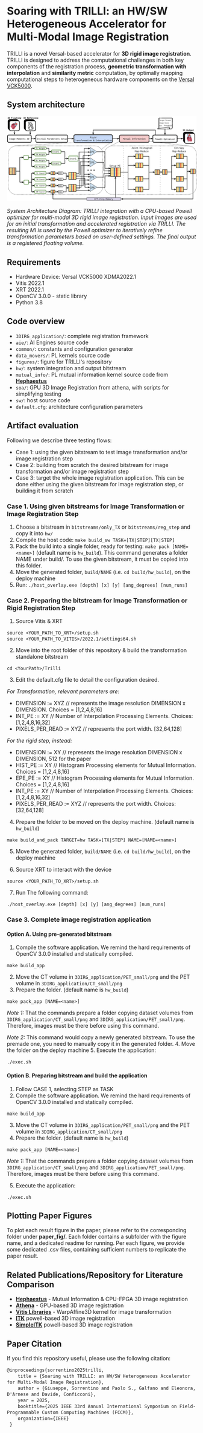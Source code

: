 # Soaring with TRILLI: an HW/SW Heterogeneous Accelerator for Multi-Modal Image Registration

TRILLI is a novel Versal-based accelerator for **3D rigid image registration**.
TRILLI is designed to address the computational challenges in both key components of the registration process, **geometric transformation with interpolation** and **similarity metric** computation, by optimally mapping computational steps to heterogeneous hardware components on the [Versal VCK5000](https://japan.xilinx.com/content/dam/xilinx/publications/product-briefs/amd-xilinx-vck5000-product-brief.pdf).

## System architecture
![System Architecture](./figures/architecture_diagram.png)

*System Architecture Diagram: TRILLI integration with a CPU-based Powell optimizer for multi-modal 3D rigid image registration. Input images are used for an initial transformation and accelerated registration via TRILLI. The resulting MI is used by the Powell optimizer
to iteratively refine transformation parameters based on user-defined settings. The final output is a registered floating volume.*

## Requirements
- Hardware Device: Versal VCK5000 XDMA2022.1
- Vitis 2022.1 
- XRT 2022.1
- OpenCV 3.0.0 - static library
- Python 3.8

## Code overview
- `3DIRG_application/`: complete registration framework
- `aie/`: AI Engines source code
- `common/`: constants and configuration generator
- `data_movers/`: PL kernels source code
- `figures/`: figure for TRILLI's repository
- `hw/`: system integration and output bitstream
- `mutual_info/`: PL mutual information kernel source code from **[Hephaestus](https://dl.acm.org/doi/10.1145/3607928)**
- `soa/`: GPU 3D Image Registration from athena, with scripts for simplifying testing
- `sw/`: host source code
- `default.cfg`: architecture configuration parameters

## Artifact evaluation
Following we describe three testing flows: 

- Case 1: using the given bitstream to test image transformation and/or image registration step
- Case 2: building from scratch the desired bitstream for image transformation and/or image registration step
- Case 3: target the whole image registration application. This can be done either using the given bitstream for image registration step, or building it from scratch

### Case 1. Using given bitstreams for Image Transformation or Image Registration Step
1. Choose a bitstream in `bitstreams/only_TX` or `bitstreams/reg_step` and copy it into `hw/`
2. Compile the host code: `make build_sw TASK=[TX|STEP][TX|STEP]`
3. Pack the build into a single folder, ready for testing: `make pack [NAME=<name>]` (default name is `hw_build`). This command generates a folder NAME under build/. To use the given bitstream, it must be copied into this folder.
4. Move the generated folder, `build/NAME` (i.e. `cd build/hw_build`), on the deploy machine
5. Run: `./host_overlay.exe [depth] [x] [y] [ang_degrees] [num_runs]`

### Case 2. Preparing the bitstream for Image Transformation or Rigid Registration Step

1. Source Vitis & XRT
```
source <YOUR_PATH_TO_XRT>/setup.sh
source <YOUR_PATH_TO_VITIS>/2022.1/settings64.sh
```
2. Move into the root folder of this repository & build the transformation standalone bitstream
```
cd <YourPath>/Trilli
```
3. Edit the default.cfg file to detail the configuration desired. 

*For Transformation, relevant parameters are:*
 - DIMENSION := XYZ // represents the image resolution DIMENSION x DIMENSION. Choices = [1,2,4,8,16]
 - INT_PE := XY // Number of Interpolation Processing Elements. Choices: [1,2,4,8,16,32]
 - PIXELS_PER_READ := XYZ // represents the port width. [32,64,128]

*For the rigid step, instead:*
 - DIMENSION := XY // represents the image resolution DIMENSION x DIMENSION, 512 for the paper
 - HIST_PE := XY // Histogram Processing elements for Mutual Information. Choices = [1,2,4,8,16]
 - EPE_PE := XY // Histogram Processing elements for Mutual Information. Choices = [1,2,4,8,16]
 - INT_PE := XY // Number of Interpolation Processing Elements. Choices: [1,2,4,8,16,32]
 - PIXELS_PER_READ := XYZ // represents the port width. Choices: [32,64,128]

4. Prepare the folder to be moved on the deploy machine. (default name is `hw_build`)
```
make build_and_pack TARGET=hw TASK=[TX|STEP] NAME=[NAME=<name>]
```
5. Move the generated folder, `build/NAME` (i.e. `cd build/hw_build`), on the deploy machine

6. Source XRT to interact with the device
```
source <YOUR_PATH_TO_XRT>/setup.sh
```
7. Run The following command:
```
./host_overlay.exe [depth] [x] [y] [ang_degrees] [num_runs]
```

### Case 3. Complete image registration application 
#### Option A. Using pre-generated bitstream

1. Compile the software application. We remind the hard requirements of OpenCV 3.0.0 installed and statically compiled.
```
make build_app
```
2. Move the CT volume in `3DIRG_application/PET_small/png` and the PET volume in `3DIRG_application/CT_small/png`
3. Prepare the folder. (default name is `hw_build`)
```
make pack_app [NAME=<name>]
```
*Note 1:* That the commands prepare a folder copying dataset volumes from `3DIRG_application/CT_small/png` and `3DIRG_application/PET_small/png`. Therefore, images must be there before using this command. 

*Note 2:* This command would copy a newly generated bitstream. To use the premade one, you need to manually copy it in the generated folder.
4. Move the folder on the deploy machine
5. Execute the application: 
```
./exec.sh 
```

#### Option B. Preparing bitstream and build the application

1. Follow CASE 1, selecting STEP as TASK
2. Compile the software application. We remind the hard requirements of OpenCV 3.0.0 installed and statically compiled.
```
make build_app
```
3. Move the CT volume in `3DIRG_application/PET_small/png` and the PET volume in `3DIRG_application/CT_small/png`
4. Prepare the folder. (default name is `hw_build`)
```
make pack_app [NAME=<name>]
```
*Note 1:* That the commands prepare a folder copying dataset volumes from `3DIRG_application/CT_small/png` and `3DIRG_application/PET_small/png`. Therefore, images must be there before using this command. 

5. Execute the application: 
```
./exec.sh 
```

## Plotting Paper Figures
To plot each result figure in the paper, please refer to the corresponding folder under **paper_fig/.**
Each folder contains a subfolder with the figure name, and a dedicated readme for running. Per each figure, we provide some dedicated .csv files, containing sufficient numbers to replicate the paper result.


## Related Publications/Repository for Literature Comparison

- **[Hephaestus](https://dl.acm.org/doi/10.1145/3607928)** - Mutual Information & CPU-FPGA 3D image registration 
- **[Athena](https://doi.org/10.1109/BioCAS58349.2023.10388589)** - GPU-based 3D image registration
- **[Vitis Libraries](https://github.com/Xilinx/Vitis_Libraries/tree/2022.1)** - WarpAffine3D kernel for image transformation
- **[ITK](https://github.com/InsightSoftwareConsortium/ITK/)** powell-based 3D image registration
- **[SimpleITK](https://github.com/SimpleITK/SimpleITK)** powell-based 3D image registration

## Paper Citation

If you find this repository useful, please use the following citation:

```
@inproceedings{sorrentino2025trilli,
    title = {Soaring with TRILLI: an HW/SW Heterogeneous Accelerator for Multi-Modal Image Registration},
    author = {Giuseppe, Sorrentino and Paolo S., Galfano and Eleonora, D'Arnese and Davide, Conficconi},
    year = 2025,
    booktitle={2025 IEEE 33rd Annual International Symposium on Field-Programmable Custom Computing Machines (FCCM)},
    organization={IEEE}
 } 
```